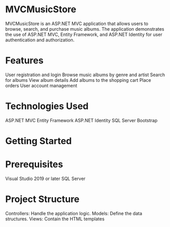 # MVCMusicStore

MVCMusicStore is an ASP.NET MVC application that allows users to browse, search, and purchase music albums. The application demonstrates the use of ASP.NET MVC, Entity Framework, and ASP.NET Identity for user authentication and authorization.

# Features
User registration and login
Browse music albums by genre and artist
Search for albums
View album details
Add albums to the shopping cart
Place orders
User account management

# Technologies Used
ASP.NET MVC
Entity Framework
ASP.NET Identity
SQL Server
Bootstrap

# Getting Started
# Prerequisites
Visual Studio 2019 or later
SQL Server

# Project Structure
Controllers: Handle the application logic.
Models: Define the data structures.
Views: Contain the HTML templates
